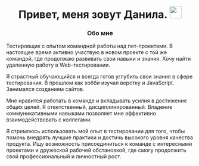 <h1 align="center">Привет, меня зовут Данила.</a> 
<img src="https://github.com/blackcater/blackcater/raw/main/images/Hi.gif" height="32"/></h1>
<h3 align="center">Обо мне</h3>
<p>Тестировщик с опытом командной работы над пет-проектами. В настоящее время активно участвую в новом проекте с той же командой, где продолжаю развивать свои навыки и знания. Хочу найти удаленную работу в Web-тестировании.

Я страстный обучающийся и всегда готов углубить свои знания в сфере тестирования. В прошлом как хобби изучал верстку и JavaScript. Занимался созданием сайтов.

Мне нравится работать в команде и вкладывать усилия в достижение общих целей. Я ответственный, дисциплинированный. Владение коммуникативными навыками позволяет мне эффективно взаимодействовать с коллегами.

Я стремлюсь использовать мой опыт в тестировании для того, чтобы помочь внедрять лучшие практики и достичь высокого уровня качества продукта. Ищу возможность присоединиться к команде с интересными проектами и дружеской рабочей обстановкой, где смогу продолжить свой профессиональный и личностный рост.</p>
